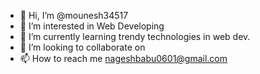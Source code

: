 - 👋 Hi, I’m @mounesh34517
- 👀 I’m interested in Web Developing
- 🌱 I’m currently learning trendy technologies in web dev.
- 💞️ I’m looking to collaborate on 
- 📫 How to reach me nageshbabu0601@gmail.com

<!---
mounesh34517/mounesh34517 is a ✨ special ✨ repository because its `README.md` (this file) appears on your GitHub profile.
You can click the Preview link to take a look at your changes.
--->
